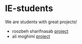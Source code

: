 # IE-students

We are students with great projects!

- roozbeh sharifnasab [project](https://github.com/rsharifnasab/os_project)
- ali moghimi [project](https://github.com/AliMoghimii/AES128-Encryptor-Decryptor-KeyGenerator.git)
